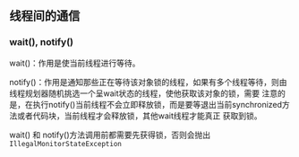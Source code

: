 ## 线程间的通信


### wait(), notify()

wait()：作用是使当前线程进行等待。

notify()：作用是通知那些正在等待该对象锁的线程，如果有多个线程等待，则由线程规划器随机挑选一个呈wait状态的线程，使他获取该对象的锁，需要
注意的是，在执行notify()当前线程不会立即释放锁，而是要等退出当前synchronized方法或者代码块，当前线程才会释放锁，其他wait线程才能真正
获取到锁。

wait() 和 notify()方法调用前都需要先获得锁，否则会抛出`IllegalMonitorStateException`